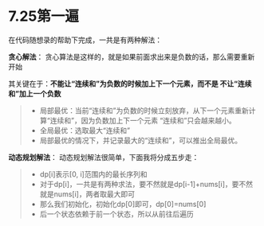 # 7.25第一遍
在代码随想录的帮助下完成，一共是有两种解法：

**贪心解法**：
贪心算法是这样的，就是如果前面求出来是负数的话，那么需要重新开始

其关键在于：**不能让“连续和”为负数的时候加上下一个元素，而不是 不让“连续和”加上一个负数**

>+ 局部最优：当前“连续和”为负数的时候立刻放弃，从下一个元素重新计算“连续和”，因为负数加上下一个元素 “连续和”只会越来越小。
>+ 全局最优：选取最大“连续和”
>+ 局部最优的情况下，并记录最大的“连续和”，可以推出全局最优。

**动态规划解法**：
动态规划解法很简单，下面我将分成五步走：
>+ dp[i]表示[0, i]范围内的最长序列和
>+ 对于dp[i]，一共是有两种求法，要不然就是dp[i-1]+nums[i]，要不然就是nums[i]，两者取最大即可
>+ 那么我们初始化，初始化dp[0]即可，dp[0]=nums[0]
>+ 后一个状态依赖于前一个状态，所以从前往后遍历